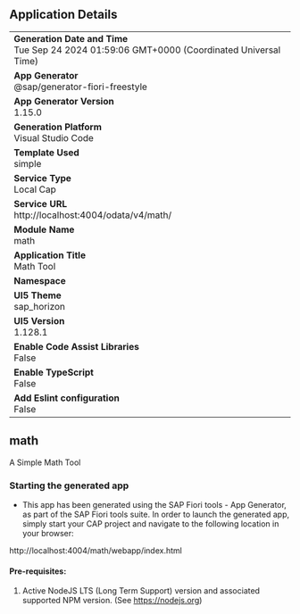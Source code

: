 ## Application Details
|               |
| ------------- |
|**Generation Date and Time**<br>Tue Sep 24 2024 01:59:06 GMT+0000 (Coordinated Universal Time)|
|**App Generator**<br>@sap/generator-fiori-freestyle|
|**App Generator Version**<br>1.15.0|
|**Generation Platform**<br>Visual Studio Code|
|**Template Used**<br>simple|
|**Service Type**<br>Local Cap|
|**Service URL**<br>http://localhost:4004/odata/v4/math/|
|**Module Name**<br>math|
|**Application Title**<br>Math Tool|
|**Namespace**<br>|
|**UI5 Theme**<br>sap_horizon|
|**UI5 Version**<br>1.128.1|
|**Enable Code Assist Libraries**<br>False|
|**Enable TypeScript**<br>False|
|**Add Eslint configuration**<br>False|

## math

A Simple Math Tool

### Starting the generated app

-   This app has been generated using the SAP Fiori tools - App Generator, as part of the SAP Fiori tools suite.  In order to launch the generated app, simply start your CAP project and navigate to the following location in your browser:

http://localhost:4004/math/webapp/index.html

#### Pre-requisites:

1. Active NodeJS LTS (Long Term Support) version and associated supported NPM version.  (See https://nodejs.org)


